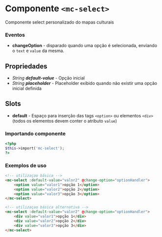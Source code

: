 # Componente `<mc-select>`
Componente select personalizado do mapas culturais

### Eventos
- **changeOption** - disparado quando uma opção é selecionada, enviando o `text` e `value` da mesma.
  
## Propriedades
- *String **default-value*** - Opção inicial
- *String **placeholder*** - Placeholder exibido quando não existir uma opção inicial definida

## Slots
- **default** - Espaço para inserção das tags `<option>` ou elementos `<div>` (todos os elementos devem conter o atributo `value`)

### Importando componente
```PHP
<?php 
$this->import('mc-select');
?>
```
### Exemplos de uso
```HTML
<!-- utilizaçao básica -->
<mc-select :default-value="valor2" @change-option="optionHandler">
    <option value="valor1">opção 1</option>
    <option value="valor2">opção 2</option>
    <option value="valor3">opção 3</option>
</mc-select>

<!-- utilizaçao básica alternativa -->
<mc-select :default-value="valor2" @change-option="optionHandler">
    <div value="valor1">opção 1</div>
    <div value="valor2">opção 2</div>
    <div value="valor3">opção 3</div>
</mc-select>

```
